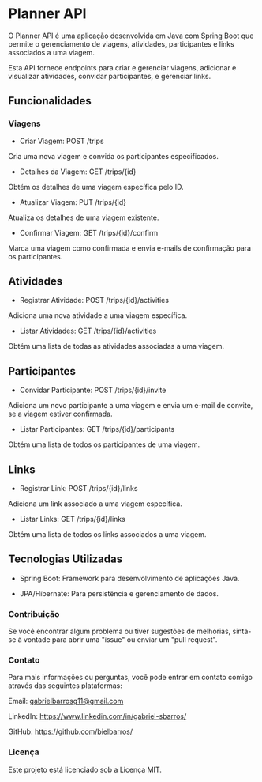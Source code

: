 # Planner API
O Planner API é uma aplicação desenvolvida em Java com Spring Boot que permite o gerenciamento de viagens, atividades, participantes e links associados a uma viagem.

Esta API fornece endpoints para criar e gerenciar viagens, adicionar e visualizar atividades, convidar participantes, e gerenciar links.

## Funcionalidades
### Viagens

* Criar Viagem: POST /trips

Cria uma nova viagem e convida os participantes especificados.
* Detalhes da Viagem: GET /trips/{id}

Obtém os detalhes de uma viagem específica pelo ID.

* Atualizar Viagem: PUT /trips/{id}

Atualiza os detalhes de uma viagem existente.
* Confirmar Viagem: GET /trips/{id}/confirm

Marca uma viagem como confirmada e envia e-mails de confirmação para os participantes.

## Atividades
* Registrar Atividade: POST /trips/{id}/activities

Adiciona uma nova atividade a uma viagem específica.
* Listar Atividades: GET /trips/{id}/activities

Obtém uma lista de todas as atividades associadas a uma viagem.
## Participantes

* Convidar Participante: POST /trips/{id}/invite

Adiciona um novo participante a uma viagem e envia um e-mail de convite, se a viagem estiver confirmada.
* Listar Participantes: GET /trips/{id}/participants

Obtém uma lista de todos os participantes de uma viagem.
## Links
* Registrar Link: POST /trips/{id}/links

Adiciona um link associado a uma viagem específica.
* Listar Links: GET /trips/{id}/links

Obtém uma lista de todos os links associados a uma viagem.

## Tecnologias Utilizadas
* Spring Boot: Framework para desenvolvimento de aplicações Java.

* JPA/Hibernate: Para persistência e gerenciamento de dados.

### Contribuição
Se você encontrar algum problema ou tiver sugestões de melhorias, sinta-se à vontade para abrir uma "issue" ou enviar um "pull request".

### Contato
Para mais informações ou perguntas, você pode entrar em contato comigo através das seguintes plataformas:

Email: gabrielbarrosg11@gmail.com

LinkedIn: https://www.linkedin.com/in/gabriel-sbarros/

GitHub: https://github.com/bielbarros/

### Licença
Este projeto está licenciado sob a Licença MIT.